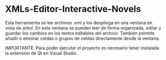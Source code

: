 # XMLs-Editor-Interactive-Novels

Esta herramienta se lee archivos .xml y los despliega en una ventana en vista de arbol.
En esta ventana se pueden leer de forma organizada, editar y guardar los cambios en los textos editables del archivo.
También permite añadir o eliminar celdas o grupos de celdas directamente desde la ventana.


IMPORTANTE: Para poder ejecutar el proyecto es necesario tener instalada la extensión de Qt en Visual Studio.
